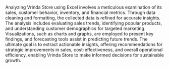 Analyzing Vrinda Store using Excel involves a meticulous examination of its sales, customer behavior, inventory, and financial metrics. Through data cleaning and formatting, the collected data is refined for accurate insights. The analysis includes evaluating sales trends, identifying popular products, and understanding customer demographics for targeted marketing. Visualizations, such as charts and graphs, are employed to present key findings, and forecasting tools assist in predicting future trends. The ultimate goal is to extract actionable insights, offering recommendations for strategic improvements in sales, cost-effectiveness, and overall operational efficiency, enabling Vrinda Store to make informed decisions for sustainable growth.
